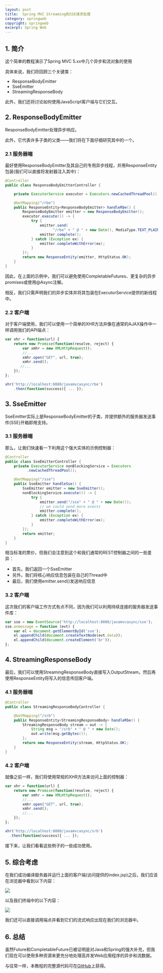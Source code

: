 ```yaml
---
layout: post
title:  Spring MVC Streaming和SSE请求处理
category: springweb
copyright: springweb
excerpt: Spring Web
---
```


## 1. 简介

这个简单的教程演示了Spring MVC 5.xx中几个异步和流对象的使用

具体来说，我们将回顾三个关键类：

-   ResponseBodyEmitter
-   SseEmitter
-   StreamingResponseBody

此外，我们还将讨论如何使用JavaScript客户端与它们交互。

## 2. ResponseBodyEmitter

ResponseBodyEmitter处理异步响应。

此外，它代表许多子类的父类——我们将在下面仔细研究其中的一个。

### 2.1 服务器端

最好使用ResponseBodyEmitter及其自己的专用异步线程，并用ResponseEntity包装(我们可以直接将发射器注入其中)：

```java
@Controller
public class ResponseBodyEmitterController {

    private ExecutorService executor = Executors.newCachedThreadPool();

    @GetMapping("/rbe")
    public ResponseEntity<ResponseBodyEmitter> handleRbe() {
        ResponseBodyEmitter emitter = new ResponseBodyEmitter();
        executor.execute(() -> {
            try {
                emitter.send(
                      "/rbe" + " @ " + new Date(), MediaType.TEXT_PLAIN);
                emitter.complete();
            } catch (Exception ex) {
                emitter.completeWithError(ex);
            }
        });
        return new ResponseEntity(emitter, HttpStatus.OK);
    }
}
```

因此，在上面的示例中，我们可以避免使用CompletableFutures、更复杂的异步promises或使用@Async注解。

相反，我们只需声明我们的异步实体并将其包装在ExecutorService提供的新线程中。

### 2.2 客户端

对于客户端使用，我们可以使用一个简单的XHR方法并像在通常的AJAX操作中一样调用我们的API端点：

```javascript
var xhr = function(url) {
    return new Promise(function(resolve, reject) {
        var xmhr = new XMLHttpRequest();
        //...
        xmhr.open("GET", url, true);
        xmhr.send();
       //...
    });
};

xhr('http://localhost:8080/javamvcasync/rbe')
    .then(function(success){ ... });
```

## 3. SseEmitter

SseEmitter实际上是ResponseBodyEmitter的子类，并提供额外的服务器发送事件(SSE)开箱即用支持。

### 3.1 服务器端

那么，让我们快速看一下利用这个强大实体的示例控制器：

```java
@Controller
public class SseEmitterController {
    private ExecutorService nonBlockingService = Executors
          .newCachedThreadPool();

    @GetMapping("/sse")
    public SseEmitter handleSse() {
        SseEmitter emitter = new SseEmitter();
        nonBlockingService.execute(() -> {
            try {
                emitter.send("/sse" + " @ " + new Date());
                // we could send more events
                emitter.complete();
            } catch (Exception ex) {
                emitter.completeWithError(ex);
            }
        });
        return emitter;
    }
}
```

相当标准的票价，但我们会注意到这个和我们通常的REST控制器之间的一些差异：

-   首先，我们返回一个SseEmitter
-   另外，我们将核心响应信息包装在自己的Thread中
-   最后，我们使用emitter.send()发送响应信息

### 3.2 客户端

这次我们的客户端工作方式有点不同，因为我们可以利用持续连接的服务器发送事件库：

```javascript
var sse = new EventSource('http://localhost:8080/javamvcasync/sse');
sse.onmessage = function (evt) {
    var el = document.getElementById('sse');
    el.appendChild(document.createTextNode(evt.data));
    el.appendChild(document.createElement('br'));
};
```

## 4. StreamingResponseBody

最后，我们可以使用StreamingResponseBody直接写入OutputStream，然后再使用ResponseEntity将写入的信息传回客户端。

### 4.1 服务器端

```java
@Controller
public class StreamingResponseBodyController {

    @GetMapping("/srb")
    public ResponseEntity<StreamingResponseBody> handleRbe() {
        StreamingResponseBody stream = out -> {
            String msg = "/srb" + " @ " + new Date();
            out.write(msg.getBytes());
        };
        return new ResponseEntity(stream, HttpStatus.OK);
    }
}
```

### 4.2 客户端

就像之前一样，我们将使用常规的XHR方法来访问上面的控制器：

```javascript
var xhr = function(url) {
    return new Promise(function(resolve, reject) {
        var xmhr = new XMLHttpRequest();
        //...
        xmhr.open("GET", url, true);
        xmhr.send();
        //...
    });
};

xhr('http://localhost:8080/javamvcasync/srb')
  .then(function(success){ ... });
```

接下来，让我们看看这些例子的一些成功使用。

## 5. 综合考虑

在我们成功编译服务器并运行上面的客户端(访问提供的index.jsp)之后，我们应该在浏览器中看到以下内容：

![](/assets/images/2023/springweb/springmvcssestreams01.png)

以及我们终端中的以下内容：

![](/assets/images/2023/springweb/springmvcssestreams02.png)

我们还可以直接调用端点并看到它们的流式响应出现在我们的浏览器中。

## 6. 总结

虽然Future和CompletableFuture已被证明是对Java和Spring的强大补充，但我们现在可以使用多种资源来更充分地处理高并发Web应用程序的异步和流数据。

与往常一样，本教程的完整源代码可在[GitHub](https://github.com/tuyucheng7/taketoday-tutorial4j/tree/master/spring-web-modules)上获得。